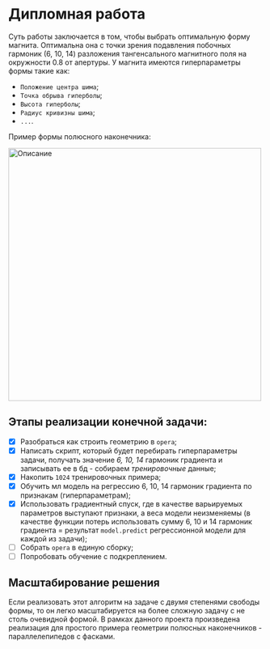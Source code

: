 # Дипломная работа
Суть работы заключается в том, чтобы выбрать оптимальную форму магнита. Оптимальна она с точки зрения подавления побочных гармоник (6, 10, 14) разложения тангенсального магнитного поля на окружности 0.8 от апертуры.
У магнита имеются гиперпараметры формы такие как:
- ```Положение центра шима```;
- ```Точка обрыва гиперболы```;
- ```Высота гиперболы```;
- ```Радиус кривизны шима```;
- ```...```.

Пример формы полюсного наконечника:

<img 
src=https://github.com/Askash1234567890/Diplome/blob/main/pictures/рисунок_полюса.png
alt="Описание"
width="500"/>
## Этапы реализации конечной задачи:
- [x] Разобраться как строить геометрию в ```opera```;
- [x] Написать скрипт, который будет перебирать гиперпараметры задачи, получать значение *6, 10, 14* гармоник градиента и записывать ее в бд - собираем *тренировочные* данные;
- [x] Накопить ```1024``` тренировочных примера;
- [x] Обучить мл модель на регрессию 6, 10, 14 гармоник градиента по признакам (гиперпараметрам);
- [x] Использовать градиентный спуск, где в качестве варьируемых параметров выступают признаки, а веса модели неизменяемы (в качестве функции потерь использовать сумму 6, 10 и 14 гармоник градиента = результат ```model.predict``` регрессионной модели для каждой из задачи);
- [ ] Собрать ```opera``` в единую сборку;
- [ ] Попробовать обучение с подкреплением.

## Масштабирование решения
Если реализовать этот алгоритм на задаче с *двумя* степенями свободы формы, то он легко масштабируется на более сложную задачу с не столь очевидной формой. В рамках данного проекта произведена реализация для простого примера геометрии полюсных наконечников - параллелепипедов с фасками.
